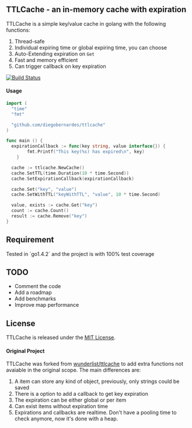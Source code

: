 ## TTLCache - an in-memory cache with expiration

TTLCache is a simple key/value cache in golang with the following functions:

1. Thread-safe
2. Individual expiring time or global expiring time, you can choose
3. Auto-Extending expiration on `Get`
4. Fast and memory efficient
5. Can trigger callback on key expiration

[![Build Status](https://travis-ci.org/diegobernardes/ttlcache.svg?branch=master)](https://travis-ci.org/diegobernardes/ttlcache)

#### Usage
```go
import (
  "time"
  "fmt"

  "github.com/diegobernardes/ttlcache"
)

func main () {
  expirationCallback := func(key string, value interface{}) {
		fmt.Printf("This key(%s) has expired\n", key)
	}

  cache := ttlcache.NewCache()
  cache.SetTTL(time.Duration(10 * time.Second))
  cache.SetExpirationCallback(expirationCallback)

  cache.Set("key", "value")
  cache.SetWithTTL("keyWithTTL", "value", 10 * time.Second)

  value, exists := cache.Get("key")
  count := cache.Count()
  result := cache.Remove("key")
}
```

## Requirement

Tested in ´go1.4.2´ and the project is with 100% test coverage

## TODO

- Comment the code
- Add a roadmap
- Add benchmarks
- Improve map performance

## License

TTLCache is released under the [MIT License](http://www.opensource.org/licenses/MIT).

#### Original Project

TTLCache was forked from [wunderlist/ttlcache](https://github.com/wunderlist/ttlcache) to add extra functions not avaiable in the original scope.
The main differences are:

1. A item can store any kind of object, previously, only strings could be saved
2. There is a option to add a callback to get key expiration
3. The expiration can be either global or per item
4. Can exist items without expiration time
5. Expirations and callbacks are realtime. Don't have a pooling time to check anymore, now it's done with a heap.
